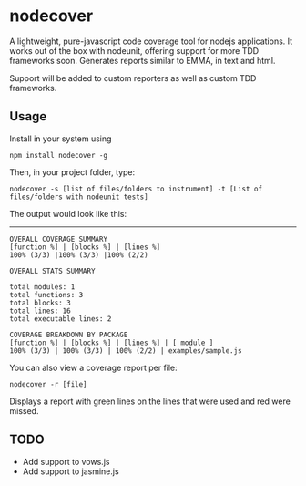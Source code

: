 nodecover
=========

A lightweight, pure-javascript code coverage tool for nodejs applications. It works out of the box with nodeunit, offering support for more TDD frameworks soon. Generates reports similar to EMMA, in text and html. 

Support will be added to custom reporters as well as custom TDD frameworks.


Usage
-----
Install in your system using 
  
    npm install nodecover -g

Then, in your project folder, type:

    nodecover -s [list of files/folders to instrument] -t [List of files/folders with nodeunit tests]
  
The output would look like this:

  ------------------------------------------------------------------------------

    OVERALL COVERAGE SUMMARY
    [function %] | [blocks %] | [lines %]
    100% (3/3) |100% (3/3) |100% (2/2)

    OVERALL STATS SUMMARY 

    total modules: 1
    total functions: 3
    total blocks: 3
    total lines: 16
    total executable lines: 2

    COVERAGE BREAKDOWN BY PACKAGE
    [function %] | [blocks %] | [lines %] | [ module ] 
    100% (3/3) | 100% (3/3) | 100% (2/2) | examples/sample.js
 

You can also view a coverage report per file:
  
    nodecover -r [file]
  
Displays a report with green lines on the lines that were used and red were missed.


TODO
----
  - Add support to vows.js
  - Add support to jasmine.js


